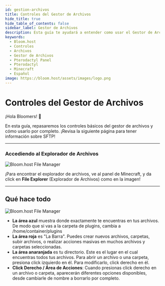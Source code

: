 ```yaml
---
id: gestion-archivos
title: Controles del Gestor de Archivos
hide_title: true
hide_table_of_contents: false
sidebar_label: Gestor de Archivos
description: Esta guía te ayudará a entender como usar el Gestor de Archivos en tu navegador.
keywords:
  - Bloom.host
  - Controles
  - Archivos
  - Gestor de Archivos
  - Pterodactyl Panel
  - Pterodactyl
  - Minecraft
  - Español
image: https://bloom.host/assets/images/logo.png
---
```


# Controles del Gestor de Archivos

¡Hola Bloomers! 👋

En esta guía, repasaremos los controles básicos del gestor de archivos y cómo usarlo por completo. ¡Revisa la siguiente página para tener información sobre SFTP!

---

### Accediendo al Explorador de Archivos


![Bloom.host File Manager](../../../../../../../static/img/file-manager-controls/filemanager1.png)


¡Para encontrar el explorador de archivos, ve al panel de Minecraft, y da click en **File Explorer** (Explorador de Archivos) como en la imagen!

---

## Qué hace todo

![Bloom.host File Manager](../../../../../../../static/img/file-manager-controls/filemanager2.png)

- **La área azul** muestra donde exactamente te encuentras en tus archivos. De modo que si vas a la carpeta de plugins, cambia a /home/container/plugins
- **La área roja** es "La Barra". Puedes crear nuevos archivos, carpetas, subir archivos, o realizar acciones masivas en muchos archivos y carpetas seleccionadas. 
- **La área anaranjada** es tu directorio. Este es el lugar en el cual encuentras todos tus archivos. Para abrir un archivo o una carpeta, presiona click izquierdo en él. Para modificarlo, click derecho en él.
- **Click Derecho / Área de Acciones**: Cuando presionas click derecho en un archivo o carpeta, aparecerán diferentes opciones disponibles, desde cambiarle de nombre a borrarlo por completo. 
